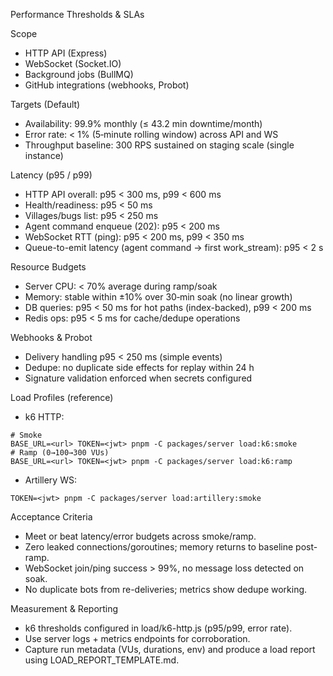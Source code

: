 Performance Thresholds & SLAs

Scope

- HTTP API (Express)
- WebSocket (Socket.IO)
- Background jobs (BullMQ)
- GitHub integrations (webhooks, Probot)

Targets (Default)

- Availability: 99.9% monthly (≤ 43.2 min downtime/month)
- Error rate: < 1% (5‑minute rolling window) across API and WS
- Throughput baseline: 300 RPS sustained on staging scale (single instance)

Latency (p95 / p99)

- HTTP API overall: p95 < 300 ms, p99 < 600 ms
- Health/readiness: p95 < 50 ms
- Villages/bugs list: p95 < 250 ms
- Agent command enqueue (202): p95 < 200 ms
- WebSocket RTT (ping): p95 < 200 ms, p99 < 350 ms
- Queue-to-emit latency (agent command → first work_stream): p95 < 2 s

Resource Budgets

- Server CPU: < 70% average during ramp/soak
- Memory: stable within ±10% over 30‑min soak (no linear growth)
- DB queries: p95 < 50 ms for hot paths (index-backed), p99 < 200 ms
- Redis ops: p95 < 5 ms for cache/dedupe operations

Webhooks & Probot

- Delivery handling p95 < 250 ms (simple events)
- Dedupe: no duplicate side effects for replay within 24 h
- Signature validation enforced when secrets configured

Load Profiles (reference)

- k6 HTTP:

```
# Smoke
BASE_URL=<url> TOKEN=<jwt> pnpm -C packages/server load:k6:smoke
# Ramp (0→100→300 VUs)
BASE_URL=<url> TOKEN=<jwt> pnpm -C packages/server load:k6:ramp
```

- Artillery WS:

```
TOKEN=<jwt> pnpm -C packages/server load:artillery:smoke
```

Acceptance Criteria

- Meet or beat latency/error budgets across smoke/ramp.
- Zero leaked connections/goroutines; memory returns to baseline post-ramp.
- WebSocket join/ping success > 99%, no message loss detected on soak.
- No duplicate bots from re-deliveries; metrics show dedupe working.

Measurement & Reporting

- k6 thresholds configured in load/k6-http.js (p95/p99, error rate).
- Use server logs + metrics endpoints for corroboration.
- Capture run metadata (VUs, durations, env) and produce a load report using LOAD_REPORT_TEMPLATE.md.
